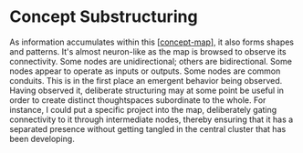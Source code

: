 # Concept Substructuring

As information accumulates within this [[concept-map]], it also forms shapes and patterns.  It's almost neuron-like as the map is browsed to observe its connectivity.  Some nodes are unidirectional; others are bidirectional.  Some nodes appear to operate as inputs or outputs.  Some nodes are common conduits.  This is in the first place an emergent behavior being observed.  Having observed it, deliberate structuring may at some point be useful in order to create distinct thoughtspaces subordinate to the whole.  For instance, I could put a specific project into the map, deliberately gating connectivity to it through intermediate nodes, thereby ensuring that it has a separated presence without getting tangled in the central cluster that has been developing.


[//begin]: # "Autogenerated link references for markdown compatibility"
[concept-map]: concept-map.md "Concept Map"
[//end]: # "Autogenerated link references"